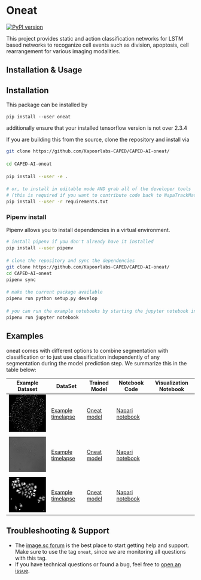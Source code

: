 # Oneat

[![PyPI version](https://img.shields.io/pypi/v/oneat.svg)](https://pypi.org/project/oneat)


This project provides static and action classification networks for LSTM based networks to recoganize cell events such as division, apoptosis, cell rearrangement for various imaging modalities.



## Installation & Usage

## Installation
This package can be installed by 


`pip install --user oneat`

additionally ensure that your installed tensorflow version is not over 2.3.4

If you are building this from the source, clone the repository and install via

```bash
git clone https://github.com/Kapoorlabs-CAPED/CAPED-AI-oneat/

cd CAPED-AI-oneat

pip install --user -e .

# or, to install in editable mode AND grab all of the developer tools
# (this is required if you want to contribute code back to NapaTrackMater)
pip install --user -r requirements.txt
```


### Pipenv install

Pipenv allows you to install dependencies in a virtual environment.

```bash
# install pipenv if you don't already have it installed
pip install --user pipenv

# clone the repository and sync the dependencies
git clone https://github.com/Kapoorlabs-CAPED/CAPED-AI-oneat/
cd CAPED-AI-oneat
pipenv sync

# make the current package available
pipenv run python setup.py develop

# you can run the example notebooks by starting the jupyter notebook inside the virtual env
pipenv run jupyter notebook
```

## Examples

oneat comes with different options to combine segmentation with classification or to just use classification independently of any segmentation during the model prediction step. We summarize this in the table below:

| Example Dataset   | DataSet | Trained Model | Notebook Code | Visualization Notebook |
| --- |--- | --- |--- | --- |
| <img src="https://github.com/Kapoorlabs-CAPED/CAPED-AI-oneat/blob/main/images/Xenopus_example.jpg"  title="Xenopus nuclei in 3D/4D" width="200">| [Example timelapse](https://zenodo.org/record/6403439/files/Nuclei3D.zip)| [Oneat model](https://zenodo.org/record/6466021#.Yl2CjtpBxhE) |  [Napari notebook](https://github.com/Kapoorlabs-CAPED/CAPED-AI-oneat/blob/main/Notebooks/Visualize_seg_with_action_classification_napari.ipynb)|
|   |   |  | |  |
| <img src="https://github.com/Kapoorlabs-CAPED/CAPED-AI-oneat/blob/main/images/ch_2_crop.png"  title="Brightfield" width="200">| [Example timelapse](https://zenodo.org/record/6371249/files/20210904_TL2%20-%20R05-C03-F0_ch_2.tif)| [Oneat model](https://zenodo.org/record/6481021) | [Napari notebook](https://github.com/Kapoorlabs-CAPED/CAPED-AI-oneat/blob/main/Demo/Mitosis_hela_cells_brightfield.ipynb)|
|   |   |  | |  |
| <img src="https://github.com/Kapoorlabs-CAPED/CAPED-AI-oneat/blob/main/images/ch_1_crop.png"  title="High DPC" width="200">| [Example timelapse](https://zenodo.org/record/6480142/files/20210904_TL2%20-%20R05-C03-F0_ch_2.tif)| [Oneat model](https://zenodo.org/record/6483483/files/Cellsplitdetectorhdpc.h5) | [Napari notebook](https://github.com/Kapoorlabs-CAPED/CAPED-AI-oneat/blob/main/Demo/Mitosis_hela_cells_high_digitalphasecontrast.ipynb)|
## Troubleshooting & Support

- The [image.sc forum](https://forum.image.sc/tag/oneat) is the best place to start getting help and support. Make sure to use the tag `oneat`, since we are monitoring all questions with this tag.
- If you have technical questions or found a bug, feel free to [open an issue](https://github.com/Kapoorlabs-CAPED/CAPED-AI-oneat/issues).

